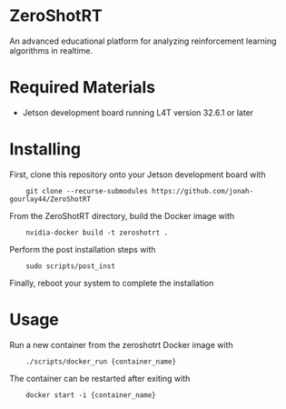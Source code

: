 # ZeroShotRT
An advanced educational platform for analyzing reinforcement learning algorithms in realtime.

# Required Materials
- Jetson development board running L4T version 32.6.1 or later

# Installing
First, clone this repository onto your Jetson development board with 

        git clone --recurse-submodules https://github.com/jonah-gourlay44/ZeroShotRT

From the ZeroShotRT directory, build the Docker image with

        nvidia-docker build -t zeroshotrt .

Perform the post installation steps with 

        sudo scripts/post_inst

Finally, reboot your system to complete the installation

# Usage
Run a new container from the zeroshotrt Docker image with

        ./scripts/docker_run {container_name}

The container can be restarted after exiting with

        docker start -i {container_name}


